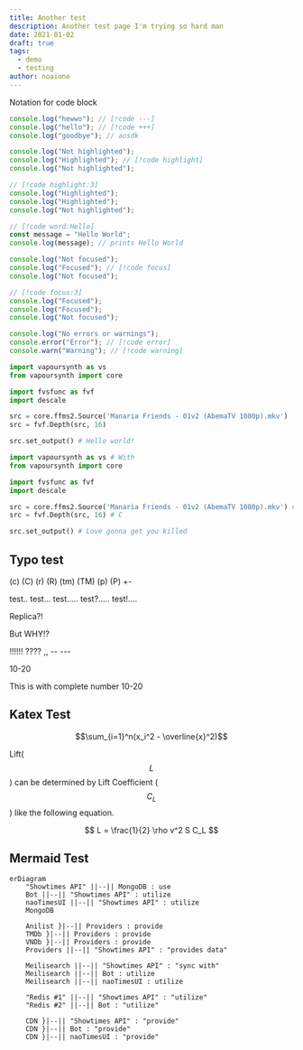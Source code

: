 ```yaml
---
title: Another test
description: Another test page I'm trying so hard man
date: 2021-01-02
draft: true
tags:
  - demo
  - testing
author: noaione
---
```


Notation for code block

```ts meta
console.log("hewwo"); // [!code ---]
console.log("hello"); // [!code +++]
console.log("goodbye"); // aosdk
```

```ts meta
console.log("Not highlighted");
console.log("Highlighted"); // [!code highlight]
console.log("Not highlighted");
```

```ts meta
// [!code highlight:3]
console.log("Highlighted");
console.log("Highlighted");
console.log("Not highlighted");
```

```ts meta
// [!code word:Hello]
const message = "Hello World";
console.log(message); // prints Hello World
```

```ts meta
console.log("Not focused");
console.log("Focused"); // [!code focus]
console.log("Not focused");
```

```ts meta
// [!code focus:3]
console.log("Focused");
console.log("Focused");
console.log("Not focused");
```

```ts meta
console.log("No errors or warnings");
console.error("Error"); // [!code error]
console.warn("Warning"); // [!code warning]
```

```py [manaria01_descale.vpy] meta lineNumbers
import vapoursynth as vs
from vapoursynth import core

import fvsfunc as fvf
import descale

src = core.ffms2.Source('Manaria Friends - 01v2 (AbemaTV 1080p).mkv')
src = fvf.Depth(src, 16)

src.set_output() # Hello world!
```

```py [manaria01_descale.vpy] {7} meta lineNumbers startLine=15
import vapoursynth as vs # With
from vapoursynth import core

import fvsfunc as fvf
import descale

src = core.ffms2.Source('Manaria Friends - 01v2 (AbemaTV 1080p).mkv') # Simulate a long ass line for this thing how does this look btw?
src = fvf.Depth(src, 16) # C

src.set_output() # Love gonna get you killed
```

## Typo test

(c) (C) (r) (R) (tm) (TM) (p) (P) +-

test.. test... test..... test?..... test!....

Replica?!

But WHY!?

!!!!!! ???? ,, -- ---

10-20

This is with complete number 10-20

## Katex Test

$$\sum_{i=1}^n(x_i^2 - \overline{x}^2)$$

Lift($$L$$) can be determined by Lift Coefficient ($$C_L$$) like the following
equation.

$$
L = \frac{1}{2} \rho v^2 S C_L
$$

## Mermaid Test

```mermaid
erDiagram
    "Showtimes API" ||--|| MongoDB : use
    Bot ||--|| "Showtimes API" : utilize
    naoTimesUI ||--|| "Showtimes API" : utilize
    MongoDB

    Anilist }|--|| Providers : provide
    TMDb }|--|| Providers : provide
    VNDb }|--|| Providers : provide
    Providers ||--|| "Showtimes API" : "provides data"

    Meilisearch ||--|| "Showtimes API" : "sync with"
    Meilisearch ||--|| Bot : utilize
    Meilisearch ||--|| naoTimesUI : utilize

    "Redis #1" ||--|| "Showtimes API" : "utilize"
    "Redis #2" ||--|| Bot : "utilize"

    CDN }|--|| "Showtimes API" : "provide"
    CDN }|--|| Bot : "provide"
    CDN }|--|| naoTimesUI : "provide"
```
